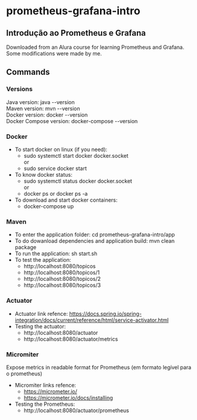 # prometheus-grafana-intro
## Introdução ao Prometheus e Grafana

Downloaded from an Alura course for learning Prometheus and Grafana. Some modifications were made by me.

## Commands

### Versions
Java version: java --version  
Maven version: mvn --version  
Docker version: docker --version  
Docker Compose version: docker-compose --version  

### Docker
- To start docker on linux (if you need):
  - sudo systemctl start docker docker.socket  
  or
  - sudo service docker start
- To know docker status:
  - sudo systemctl status docker docker.socket  
  or
  - docker ps or docker ps -a
- To download and start docker containers:
  - docker-compose up

### Maven
- To enter the application folder: cd prometheus-grafana-intro/app
- To do dowanload dependencies and application build: mvn clean package
- To run the application: sh start.sh
- To test the application:
  - http://localhost:8080/topicos
  - http://localhost:8080/topicos/1
  - http://localhost:8080/topicos/2
  - http://localhost:8080/topicos/3

### Actuator
- Actuator link refence: https://docs.spring.io/spring-integration/docs/current/reference/html/service-activator.html
- Testing the actuator: 
  - http://localhost:8080/actuator
  - http://localhost:8080/actuator/metrics

### Micromiter
Expose metrics in readable format for Prometheus (em formato legível para o prometheus)
- Micromiter links refence: 
  - https://micrometer.io/
  - https://micrometer.io/docs/installing
- Testing the Prometheus:
  - http://localhost:8080/actuator/prometheus